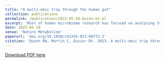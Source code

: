 ```yaml
---
title: "A multi-omic trip through the human gut"
collection: publications
permalink: /publication/2023-05-10-Quinn-et-al
excerpt: 'Most of human microbiome research has focused on analysing faecal samples, which represent the final stop of the digestive journey. Two recent articles use a novel sampling approach to capture luminal content at different points during digestion and reveal that the analysis of faecal samples tells only a fraction of the story.'
date: 2023-05-10
venue: 'Nature Metabolism'
paperurl: 'doi.org/10.1038/s42255-023-00773-3'
citation: 'Quinn RA, Martin C, Guzior DV. 2023. A multi-omic trip through the human gut. Nat Metab 5(5): 720–721.'
---
```

[Download PDF here](http://guziordo.github.io/files/Quinn_et_al_2023.pdf)